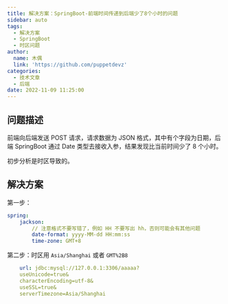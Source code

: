 ```yaml
---
title: 解决方案：SpringBoot-前端时间传递到后端少了8个小时的问题
sidebar: auto
tags:
  - 解决方案
  - SpringBoot
  - 时区问题
author:
  name: 木偶
  link: 'https://github.com/puppetdevz'
categories:
  - 技术文章
  - 后端
date: 2022-11-09 11:25:00
---
```

## 问题描述

前端向后端发送 POST 请求，请求数据为 JSON 格式，其中有个字段为日期，后端 SpringBoot 通过 Date 类型去接收入参，结果发现比当前时间少了 8 个小时。

初步分析是时区导致的。

## 解决方案

第一步：

```yml
spring:
	jackson:
		// 注意格式不要写错了，例如 HH 不要写出 hh，否则可能会有其他问题
	    date-format: yyyy-MM-dd HH:mm:ss
	    time-zone: GMT+8
```

第二步：时区用 `Asia/Shanghai` 或者 `GMT%2B8`

```yml
    url: jdbc:mysql://127.0.0.1:3306/aaaaa?
    useUnicode=true&
    characterEncoding=utf-8&
    useSSL=true&
    serverTimezone=Asia/Shanghai
```



